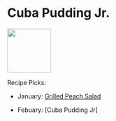 # Cuba Pudding Jr.

<img src="http://api.adorable.io/avatars/100/cubapud%40flavor.magazine" height="100" width="100" />

Recipe Picks:

- January: [Grilled Peach Salad](../recipe/jan/grilled-peach-salad.md)

- Febuary: [Cuba Pudding Jr]

